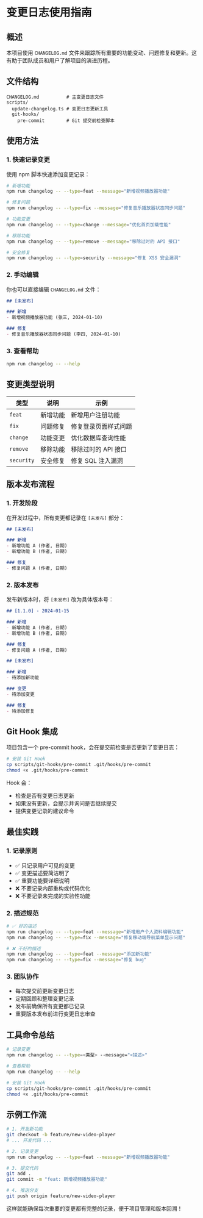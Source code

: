 # 变更日志使用指南

## 概述

本项目使用 `CHANGELOG.md` 文件来跟踪所有重要的功能变动、问题修复和更新。这有助于团队成员和用户了解项目的演进历程。

## 文件结构

```
CHANGELOG.md          # 主变更日志文件
scripts/
  update-changelog.ts # 变更日志更新工具
  git-hooks/
    pre-commit        # Git 提交前检查脚本
```

## 使用方法

### 1. 快速记录变更

使用 npm 脚本快速添加变更记录：

```bash
# 新增功能
npm run changelog -- --type=feat --message="新增视频播放器功能"

# 修复问题
npm run changelog -- --type=fix --message="修复音乐播放器状态同步问题"

# 功能变更
npm run changelog -- --type=change --message="优化首页加载性能"

# 移除功能
npm run changelog -- --type=remove --message="移除过时的 API 接口"

# 安全修复
npm run changelog -- --type=security --message="修复 XSS 安全漏洞"
```

### 2. 手动编辑

你也可以直接编辑 `CHANGELOG.md` 文件：

```markdown
## [未发布]

### 新增
- 新增视频播放器功能 (张三, 2024-01-10)

### 修复
- 修复音乐播放器状态同步问题 (李四, 2024-01-10)
```

### 3. 查看帮助

```bash
npm run changelog -- --help
```

## 变更类型说明

| 类型 | 说明 | 示例 |
|------|------|------|
| `feat` | 新增功能 | 新增用户注册功能 |
| `fix` | 问题修复 | 修复登录页面样式问题 |
| `change` | 功能变更 | 优化数据库查询性能 |
| `remove` | 移除功能 | 移除过时的 API 接口 |
| `security` | 安全修复 | 修复 SQL 注入漏洞 |

## 版本发布流程

### 1. 开发阶段

在开发过程中，所有变更都记录在 `[未发布]` 部分：

```markdown
## [未发布]

### 新增
- 新增功能 A (作者, 日期)
- 新增功能 B (作者, 日期)

### 修复
- 修复问题 A (作者, 日期)
```

### 2. 版本发布

发布新版本时，将 `[未发布]` 改为具体版本号：

```markdown
## [1.1.0] - 2024-01-15

### 新增
- 新增功能 A (作者, 日期)
- 新增功能 B (作者, 日期)

### 修复
- 修复问题 A (作者, 日期)

## [未发布]

### 新增
- 待添加新功能

### 变更
- 待添加变更

### 修复
- 待添加修复
```

## Git Hook 集成

项目包含一个 pre-commit hook，会在提交前检查是否更新了变更日志：

```bash
# 安装 Git Hook
cp scripts/git-hooks/pre-commit .git/hooks/pre-commit
chmod +x .git/hooks/pre-commit
```

Hook 会：
- 检查是否有变更日志更新
- 如果没有更新，会提示并询问是否继续提交
- 提供变更记录的建议命令

## 最佳实践

### 1. 记录原则

- ✅ 只记录用户可见的变更
- ✅ 变更描述要简洁明了
- ✅ 重要功能要详细说明
- ❌ 不要记录内部重构或代码优化
- ❌ 不要记录未完成的实验性功能

### 2. 描述规范

```bash
# ✅ 好的描述
npm run changelog -- --type=feat --message="新增用户个人资料编辑功能"
npm run changelog -- --type=fix --message="修复移动端导航菜单显示问题"

# ❌ 不好的描述
npm run changelog -- --type=feat --message="添加新功能"
npm run changelog -- --type=fix --message="修复 bug"
```

### 3. 团队协作

- 每次提交前更新变更日志
- 定期回顾和整理变更记录
- 发布前确保所有变更都已记录
- 重要版本发布前进行变更日志审查

## 工具命令总结

```bash
# 记录变更
npm run changelog -- --type=<类型> --message="<描述>"

# 查看帮助
npm run changelog -- --help

# 安装 Git Hook
cp scripts/git-hooks/pre-commit .git/hooks/pre-commit
chmod +x .git/hooks/pre-commit
```

## 示例工作流

```bash
# 1. 开发新功能
git checkout -b feature/new-video-player
# ... 开发代码 ...

# 2. 记录变更
npm run changelog -- --type=feat --message="新增视频播放器功能"

# 3. 提交代码
git add .
git commit -m "feat: 新增视频播放器功能"

# 4. 推送分支
git push origin feature/new-video-player
```

这样就能确保每次重要的变更都有完整的记录，便于项目管理和版本回溯！
